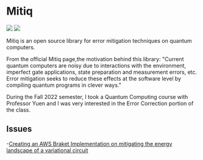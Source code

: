 # Mitiq


[![](https://img.shields.io/badge/Mitiq-docs-green)](https://mitiq.readthedocs.io/en/stable/)
[![](https://img.shields.io/badge/Mitiq-repo-blue)](https://github.com/unitaryfund/mitiq)

Mitiq is an open source library for error mitigation techniques on quantum computers.

From the official Mitiq page,the motivation behind this library: "Current quantum computers are noisy due to interactions with the environment, imperfect gate applications, state preparation and measurement errors, etc. Error mitigation seeks to reduce these effects at the software level by compiling quantum programs in clever ways."

During the Fall 2022 semester, I took a Quantum Computing course with Professor Yuen and I was very interested in the Error Correction portion of the class. 

## Issues

-[Creating an AWS Braket Implementation on mitigating the energy landscape of a variational circuit](https://github.com/unitaryfund/mitiq/issues/1332)

